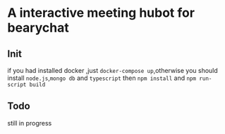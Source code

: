 # A interactive meeting hubot for bearychat

## Init
if you had installed docker ,just `docker-compose up`,otherwise you should install `node.js`,`mongo db` and `typescript` then `npm install` and `npm run-script build`


## Todo
still in progress